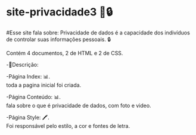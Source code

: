 # site-privacidade3 📌🔒
 #Esse site fala sobre: Privacidade de dados é a capacidade dos indivíduos de controlar suas informações pessoais. 🔒
 
 <p>Contém 4 documentos, 2 de HTML e 2 de CSS.<p/>
  
 <p> -📍Descrição: </p>
 
<p>-Página Index: 📊. <br>
toda a pagina inicial foi criada.<p/>
 
<p>-Página Conteúdo: 📊. <br>
fala sobre o que é privacidade de dados, com foto e video. <p/>
 
<p>-Página Style: 🖍. <br>
Foi responsável pelo estilo, a cor e fontes de letra. <p/>

 
